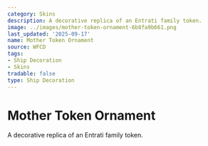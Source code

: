 ```yaml
---
category: Skins
description: A decorative replica of an Entrati family token.
image: ../images/mother-token-ornament-6b8fa9b661.png
last_updated: '2025-09-17'
name: Mother Token Ornament
source: WFCD
tags:
- Ship Decoration
- Skins
tradable: false
type: Ship Decoration
---
```


# Mother Token Ornament

A decorative replica of an Entrati family token.

